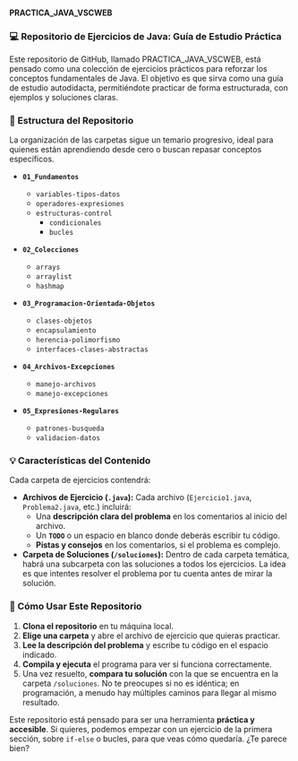 #### PRACTICA_JAVA_VSCWEB

### 💻 Repositorio de Ejercicios de Java: Guía de Estudio Práctica

Este repositorio de GitHub, llamado PRACTICA_JAVA_VSCWEB, está pensado como una colección de ejercicios prácticos para reforzar los conceptos fundamentales de Java. El objetivo es que sirva como una guía de estudio autodidacta, permitiéndote practicar de forma estructurada, con ejemplos y soluciones claras.

### 📂 Estructura del Repositorio

La organización de las carpetas sigue un temario progresivo, ideal para quienes están aprendiendo desde cero o buscan repasar conceptos específicos.

* **`01_Fundamentos`**
    * `variables-tipos-datos`
    * `operadores-expresiones`
    * `estructuras-control`
        * `condicionales`
        * `bucles`

* **`02_Colecciones`**
    * `arrays`
    * `arraylist`
    * `hashmap`

* **`03_Programacion-Orientada-Objetos`**
    * `clases-objetos`
    * `encapsulamiento`
    * `herencia-polimorfismo`
    * `interfaces-clases-abstractas`

* **`04_Archivos-Excepciones`**
    * `manejo-archivos`
    * `manejo-excepciones`

* **`05_Expresiones-Regulares`**
    * `patrones-busqueda`
    * `validacion-datos`

### 💡 Características del Contenido

Cada carpeta de ejercicios contendrá:

* **Archivos de Ejercicio (`.java`):** Cada archivo (`Ejercicio1.java`, `Problema2.java`, etc.) incluirá:
    * Una **descripción clara del problema** en los comentarios al inicio del archivo.
    * Un **`TODO`** o un espacio en blanco donde deberás escribir tu código.
    * **Pistas y consejos** en los comentarios, si el problema es complejo.
* **Carpeta de Soluciones (`/soluciones`):** Dentro de cada carpeta temática, habrá una subcarpeta con las soluciones a todos los ejercicios. La idea es que intentes resolver el problema por tu cuenta antes de mirar la solución.

### 🚀 Cómo Usar Este Repositorio

1.  **Clona el repositorio** en tu máquina local.
2.  **Elige una carpeta** y abre el archivo de ejercicio que quieras practicar.
3.  **Lee la descripción del problema** y escribe tu código en el espacio indicado.
4.  **Compila y ejecuta** el programa para ver si funciona correctamente.
5.  Una vez resuelto, **compara tu solución** con la que se encuentra en la carpeta `/soluciones`. No te preocupes si no es idéntica; en programación, a menudo hay múltiples caminos para llegar al mismo resultado.

Este repositorio está pensado para ser una herramienta **práctica y accesible**. Si quieres, podemos empezar con un ejercicio de la primera sección, sobre `if-else` o bucles, para que veas cómo quedaría. ¿Te parece bien?
